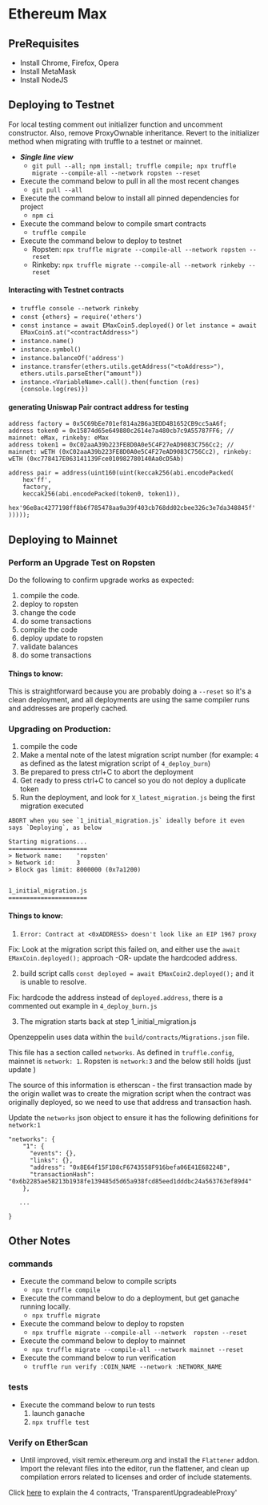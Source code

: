 # Ethereum Max


## PreRequisites
* Install Chrome, Firefox, Opera
* Install MetaMask
* Install NodeJS


## Deploying to Testnet
For local testing comment out initializer function and uncomment constructor. Also, remove ProxyOwnable inheritance. Revert to the initializer method when migrating with truffle to a testnet or mainnet. 

* **_Single line view_**
	* `git pull --all; npm install; truffle compile; npx truffle migrate --compile-all --network ropsten --reset`
* Execute the command below to pull in all the most recent changes
    * `git pull --all`
* Execute the command below to install all pinned dependencies for project
    * `npm ci`
* Execute the command below to compile smart contracts
    * `truffle compile`
* Execute the command below to deploy to testnet
    * Ropsten: `npx truffle migrate --compile-all --network ropsten --reset`
    * Rinkeby: `npx truffle migrate --compile-all --network rinkeby --reset`

#### Interacting with Testnet contracts
- `truffle console --network rinkeby`
- `const {ethers} = require('ethers')` 
- `const instance = await EMaxCoin5.deployed()` or `let instance = await EMaxCoin5.at("<contractAddress>")`
- `instance.name()`
- `instance.symbol()`
- `instance.balanceOf('address')`
- `instance.transfer(ethers.utils.getAddress("<toAddress>"), ethers.utils.parseEther("amount"))`
- `instance.<VariableName>.call().then(function (res) {console.log(res)})`

#### generating Uniswap Pair contract address for testing

```
address factory = 0x5C69bEe701ef814a2B6a3EDD4B1652CB9cc5aA6f;
address token0 = 0x15874d65e649880c2614e7a480cb7c9A55787FF6; // mainnet: eMax, rinkeby: eMax
address token1 = 0xC02aaA39b223FE8D0A0e5C4F27eAD9083C756Cc2; // mainnet: wETH (0xC02aaA39b223FE8D0A0e5C4F27eAD9083C756Cc2), rinkeby: wETH (0xc778417E063141139Fce010982780140Aa0cD5Ab)

address pair = address(uint160(uint(keccak256(abi.encodePacked(
    hex'ff',
    factory,
    keccak256(abi.encodePacked(token0, token1)),
    hex'96e8ac4277198ff8b6f785478aa9a39f403cb768dd02cbee326c3e7da348845f'
)))));
```

## Deploying to Mainnet

### Perform an Upgrade Test on Ropsten

Do the following to confirm upgrade works as expected:
1. compile the code.
2. deploy to ropsten
3. change the code
4. do some transactions
5. compile the code
6. deploy update to ropsten
7. validate balances
8. do some transactions


#### Things to know:

This is straightforward because you are probably doing a `--reset` so it's a clean deployment, and all deployments are using the same compiler runs and addresses are properly cached.


### Upgrading on Production:
1. compile the code
2. Make a mental note of the latest migration script number (for example: `4` as defined as the latest migration script of `4_deploy_burn`)
3. Be prepared to press ctrl+C to abort the deployment
4. Get ready to press ctrl+C to cancel so you do not deploy a duplicate token
5. Run the deployment, and look for `X_latest_migration.js` being the first migration executed

```
ABORT when you see `1_initial_migration.js` ideally before it even says `Deploying`, as below
```


```
Starting migrations...
======================
> Network name:    'ropsten'
> Network id:      3
> Block gas limit: 8000000 (0x7a1200)


1_initial_migration.js
======================
```

#### Things to know:


1.  `Error: Contract at <0xADDRESS> doesn't look like an EIP 1967 proxy`

Fix:  Look at the migration script this failed on, and either use the `await EMaxCoin.deployed();` approach -OR- update the hardcoded address.

2.  build script calls `const deployed = await EMaxCoin2.deployed();` and it is unable to resolve.

Fix:  hardcode the address instead of `deployed.address`, there is a commented out example in `4_deploy_burn.js`


3.  The migration starts back at step 1_initial_migration.js

Openzeppelin uses data within the `build/contracts/Migrations.json` file.  

This file has a section called `networks`.  As defined in `truffle.config`, mainnet is `network: 1`.  Ropsten is `network:3` and the below still holds (just update )


The source of this information is etherscan - the first transaction made by the origin wallet was to create the migration script when the contract was originally deployed, so we need to use that address and transaction hash.

Update the `networks` json object to ensure it has the following definitions for `network:1`

```
"networks": {
    "1": {
      "events": {},
      "links": {},
      "address": "0x8E64f15F1D8cF6743558F916befa06E41E68224B",
      "transactionHash": "0x6b2285ae58213b1938fe139485d5d65a938fcd85eed1dddbc24a563763ef89d4"
    },

   ...

}

```




## Other Notes
### commands
* Execute the command below to compile scripts
    * `npx truffle compile`
* Execute the command below to do a deployment, but get ganache running locally.
    * `npx truffle migrate`
* Execute the command below to deploy to ropsten
    * `npx truffle migrate --compile-all --network  ropsten --reset`
* Execute the command below to deploy to mainnet
    * `npx truffle migrate --compile-all --network mainnet --reset`
* Execute the command below to run verification
    * `truffle run verify :COIN_NAME --network :NETWORK_NAME`
### tests
* Execute the command below to run tests
    1. launch ganache
    2. `npx truffle test`

### Verify on EtherScan
* Until improved, visit remix.ethereum.org and install the `Flattener` addon.  Import the relevant files into the editor, run the flattener, and clean up compilation errors related to licenses and order of include statements.

Click [here](https://docs.openzeppelin.com/upgrades-plugins/1.x/proxies#transparent-proxies-and-function-clashes)  to explain the 4 contracts, 'TransparentUpgradeableProxy'

